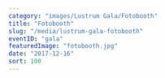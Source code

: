 ```yaml
---
category: "images/Lustrum Gala/Fotobooth"
title: "Fotobooth"
slug: "/media/lustrum-gala-fotobooth"
eventID: "gala"
featuredImage: "fotobooth.jpg"
date: "2017-12-16"
sort: 100
---
```

